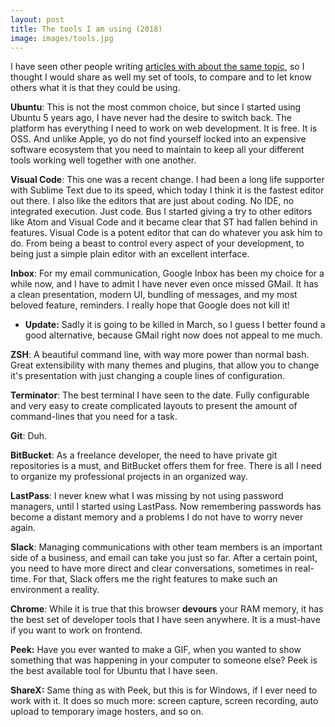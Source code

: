 ```yaml
---
layout: post
title: The tools I am using (2018)
image: images/tools.jpg
---
```

I have seen other people writing [articles with about the same topic](https://dev.to/michael/the-tools-i-use-july-2018-edition--2l2), so I thought I would share as well my set of tools, to compare and to let know others what it is that they could be using.

**Ubuntu**: This is not the most common choice, but since I started using Ubuntu 5 years ago, I have never had the desire to switch back. The platform has everything I need to work on web development. It is free. It is OSS. And unlike Apple, yo do not find yourself locked into an expensive software ecosystem that you need to maintain to keep all your different tools working well together with one another.

**Visual Code**: This one was a recent change. I had been a long life supporter with Sublime Text due to its speed, which today I think it is the fastest editor out there. I also like the editors that are just about coding. No IDE, no integrated execution. Just code. Bus I started giving a try to other editors like Atom and Visual Code and it became clear that ST had fallen behind in features. Visual Code is a potent editor that can do whatever you ask him to do. From being a beast to control every aspect of your development, to being just a simple plain editor with an excellent interface.

**Inbox**: For my email communication, Google Inbox has been my choice for a while now, and I have to admit I have never even once missed GMail. It has a clean presentation, modern UI, bundling of messages, and my most beloved feature, reminders. I really hope that Google does not kill it!

* **Update:** Sadly it is going to be killed in March, so I guess I better found a good alternative, because GMail right now does not appeal to me much.

**ZSH**: A beautiful command line, with way more power than normal bash. Great extensibility with many themes and plugins, that allow you to change it's presentation with just changing a couple lines of configuration.

**Terminator**: The best terminal I have seen to the date. Fully configurable and very easy to create complicated layouts to present the amount of command-lines that you need for a task.

**Git**: Duh.

**BitBucket**: As a freelance developer, the need to have private git repositories is a must, and BitBucket offers them for free. There is all I need to organize my professional projects in an organized way.

**LastPass**: I never knew what I was missing by not using password managers, until I started using LastPass. Now remembering passwords has become a distant memory and a problems I do not have to worry never again.

**Slack**: Managing communications with other team members is an important side of a business, and email can take you just so far. After a certain point, you need to have more direct and clear conversations, sometimes in real-time. For that, Slack offers me the right features to make such an environment a reality.

**Chrome**: While it is true that this browser **devours** your RAM memory, it has the best set of developer tools that I have seen anywhere. It is a must-have if you want to work on frontend.

**Peek:** Have you ever wanted to make a GIF, when you wanted to show something that was happening in your computer to someone else? Peek is the best available tool for Ubuntu that I have seen.

**ShareX:** Same thing as with Peek, but this is for Windows, if I ever need to work with it. It does so much more: screen capture, screen recording, auto upload to temporary image hosters, and so on.
